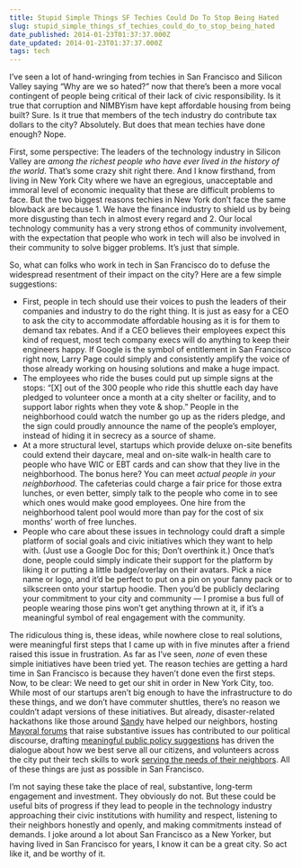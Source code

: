 ```yaml
---
title: Stupid Simple Things SF Techies Could Do To Stop Being Hated
slug: stupid_simple_things_sf_techies_could_do_to_stop_being_hated
date_published: 2014-01-23T01:37:37.000Z
date_updated: 2014-01-23T01:37:37.000Z
tags: tech
---
```


I’ve seen a lot of hand-wringing from techies in San Francisco and Silicon Valley saying “Why are we so hated?” now that there’s been a more vocal contingent of people being critical of their lack of civic responsibility. Is it true that corruption and NIMBYism have kept affordable housing from being built? Sure. Is it true that members of the tech industry do contribute tax dollars to the city? Absolutely. But does that mean techies have done enough? Nope.

First, some perspective: The leaders of the technology industry in Silicon Valley are *among the richest people who have ever lived in the history of the world*. That’s some crazy shit right there. And I know firsthand, from living in New York City where we have an egregious, unacceptable and immoral level of economic inequality that these are difficult problems to face. But the two biggest reasons techies in New York don’t face the same blowback are because 1. We have the finance industry to shield us by being more disgusting than tech in almost every regard and 2. Our local technology community has a very strong ethos of community involvement, with the expectation that people who work in tech will also be involved in their community to solve bigger problems. It’s just that simple.

So, what can folks who work in tech in San Francisco do to defuse the widespread resentment of their impact on the city? Here are a few simple suggestions:

- First, people in tech should use their voices to push the leaders of their companies and industry to do the right thing. It is just as easy for a CEO to ask the city to accommodate affordable housing as it is for them to demand tax rebates. And if a CEO believes their employees expect this kind of request, most tech company execs will do anything to keep their engineers happy. If Google is the symbol of entitlement in San Francisco right now, Larry Page could simply and consistently amplify the voice of those already working on housing solutions and make a huge impact.
- The employees who ride the buses could put up simple signs at the stops: “[X] out of the 300 people who ride this shuttle each day have pledged to volunteer once a month at a city shelter or facility, and to support labor rights when they vote & shop.” People in the neighborhood could watch the number go up as the riders pledge, and the sign could proudly announce the name of the people’s employer, instead of hiding it in secrecy as a source of shame.
- At a more structural level, startups which provide deluxe on-site benefits could extend their daycare, meal and on-site walk-in health care to people who have WIC or EBT cards and can show that they live in the neighborhood. The bonus here? You can meet *actual people in your neighborhood*. The cafeterias could charge a fair price for those extra lunches, or even better, simply talk to the people who come in to see which ones would make good employees. One hire from the neighborhood talent pool would more than pay for the cost of six months’ worth of free lunches.
- People who care about these issues in technology could draft a simple platform of social goals and civic initiatives which they want to help with. (Just use a Google Doc for this; Don’t overthink it.) Once that’s done, people could simply indicate their support for the platform by liking it or putting a little badge/overlay on their avatars. Pick a nice name or logo, and it’d be perfect to put on a pin on your fanny pack or to silkscreen onto your startup hoodie. Then you’d be publicly declaring your commitment to your city and community — I promise a bus full of people wearing those pins won’t get anything thrown at it, if it’s a meaningful symbol of real engagement with the community.

The ridiculous thing is, these ideas, while nowhere close to real solutions, were meaningful first steps that I came up with in five minutes after a friend raised this issue in frustration. As far as I’ve seen, *none* of even these simple initiatives have been tried yet. The reason techies are getting a hard time in San Francisco is because they haven’t done even the first steps. Now, to be clear: We need to get our shit in order in New York City, too. While most of our startups aren’t big enough to have the infrastructure to do these things, and we don’t have commuter shuttles, there’s no reason we couldn’t adapt versions of these initiatives. But already, disaster-related hackathons like those around [Sandy](http://nytechresponds.wordpress.com/) have helped our neighbors, hosting [Mayoral forums](http://nytm.org/blog/entry/13-27-2013/nytm-interviews-nyc-mayoral-candidates) that raise substantive issues has contributed to our political discourse, drafting [meaningful public policy suggestions](http://nytm.org/blog/entry/13-24-2013/help-us-make-nyc-the-best-city-for-tech-in-the-world) has driven the dialogue about how we best serve all our citizens, and volunteers across the city put their tech skills to work [serving the needs of their neighbors](http://www.newyorkcares.org/search/project/results?keyword=&amp;project_code=&amp;project_sid=&amp;want_to_do%5BUse+my+technology+skills%5D=Use+my+technology+skills&amp;neighborhood_list=&amp;date_range_from=&amp;date_range_to=&amp;form_build_id=form-lMZZ3OEtd5Dn0442KVdoh9zMNdGwOPyiGYJlOevBrSE&amp;form_id=nycares_search_filters_form). All of these things are just as possible in San Francisco.

I’m not saying these take the place of real, substantive, long-term engagement and investment. They obviously do not. But these could be useful bits of progress if they lead to people in the technology industry approaching their civic institutions with humility and respect, listening to their neighbors honestly and openly, and making commitments instead of demands. I joke around a lot about San Francisco as a New Yorker, but having lived in San Francisco for years, I know it can be a great city. So act like it, and be worthy of it.
